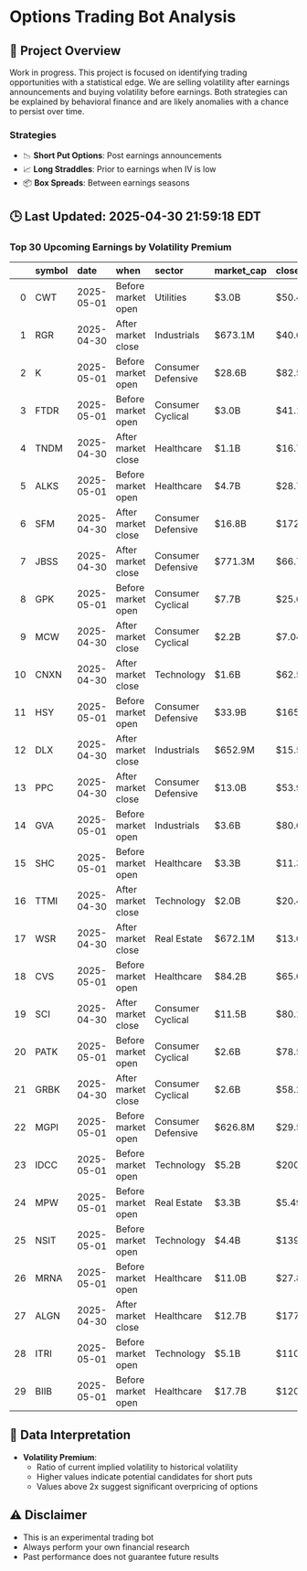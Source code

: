 # Options Trading Bot Analysis

## 🚀 Project Overview
Work in progress. This project is focused on identifying trading opportunities with a statistical edge.
We are selling volatility after earnings announcements and buying volatility before earnings.
Both strategies can be explained by behavioral finance and are likely anomalies with a chance to persist over time.

### Strategies
- 📉 **Short Put Options**: Post earnings announcements
- 📈 **Long Straddles**: Prior to earnings when IV is low
- 📦 **Box Spreads**: Between earnings seasons

## 🕒 Last Updated: 2025-04-30 21:59:18 EDT

### Top 30 Upcoming Earnings by Volatility Premium

|    | symbol   | date       | when               | sector             | market_cap   | close   | hv_current   | iv_current   | vol_premium   |
|---:|:---------|:-----------|:-------------------|:-------------------|:-------------|:--------|:-------------|:-------------|:--------------|
|  0 | CWT      | 2025-05-01 | Before market open | Utilities          | $3.0B        | $50.47  | 23.77%       | 48.62%       | 2.05x         |
|  1 | RGR      | 2025-04-30 | After market close | Industrials        | $673.1M      | $40.68  | 17.16%       | 33.01%       | 1.92x         |
|  2 | K        | 2025-05-01 | Before market open | Consumer Defensive | $28.6B       | $82.58  | 3.79%        | 7.18%        | 1.89x         |
|  3 | FTDR     | 2025-05-01 | Before market open | Consumer Cyclical  | $3.0B        | $41.18  | 33.08%       | 59.11%       | 1.79x         |
|  4 | TNDM     | 2025-04-30 | After market close | Healthcare         | $1.1B        | $16.77  | 49.59%       | 86.12%       | 1.74x         |
|  5 | ALKS     | 2025-05-01 | Before market open | Healthcare         | $4.7B        | $28.77  | 37.90%       | 62.28%       | 1.64x         |
|  6 | SFM      | 2025-04-30 | After market close | Consumer Defensive | $16.8B       | $172.30 | 34.55%       | 54.37%       | 1.57x         |
|  7 | JBSS     | 2025-04-30 | After market close | Consumer Defensive | $771.3M      | $66.74  | 19.49%       | 29.76%       | 1.53x         |
|  8 | GPK      | 2025-05-01 | Before market open | Consumer Cyclical  | $7.7B        | $25.64  | 30.38%       | 44.19%       | 1.45x         |
|  9 | MCW      | 2025-04-30 | After market close | Consumer Cyclical  | $2.2B        | $7.04   | 46.53%       | 67.23%       | 1.44x         |
| 10 | CNXN     | 2025-04-30 | After market close | Technology         | $1.6B        | $62.50  | 27.33%       | 37.41%       | 1.37x         |
| 11 | HSY      | 2025-05-01 | Before market open | Consumer Defensive | $33.9B       | $165.07 | 25.76%       | 34.10%       | 1.32x         |
| 12 | DLX      | 2025-04-30 | After market close | Industrials        | $652.9M      | $15.50  | 45.34%       | 59.33%       | 1.31x         |
| 13 | PPC      | 2025-04-30 | After market close | Consumer Defensive | $13.0B       | $53.98  | 31.48%       | 40.72%       | 1.29x         |
| 14 | GVA      | 2025-05-01 | Before market open | Industrials        | $3.6B        | $80.67  | 36.48%       | 46.29%       | 1.27x         |
| 15 | SHC      | 2025-05-01 | Before market open | Healthcare         | $3.3B        | $11.31  | 61.04%       | 76.52%       | 1.25x         |
| 16 | TTMI     | 2025-04-30 | After market close | Technology         | $2.0B        | $20.42  | 62.91%       | 78.72%       | 1.25x         |
| 17 | WSR      | 2025-04-30 | After market close | Real Estate        | $672.1M      | $13.09  | 28.43%       | 35.10%       | 1.23x         |
| 18 | CVS      | 2025-05-01 | Before market open | Healthcare         | $84.2B       | $65.03  | 31.81%       | 38.58%       | 1.21x         |
| 19 | SCI      | 2025-04-30 | After market close | Consumer Cyclical  | $11.5B       | $80.10  | 29.40%       | 35.28%       | 1.20x         |
| 20 | PATK     | 2025-05-01 | Before market open | Consumer Cyclical  | $2.6B        | $78.52  | 48.37%       | 57.99%       | 1.20x         |
| 21 | GRBK     | 2025-04-30 | After market close | Consumer Cyclical  | $2.6B        | $58.22  | 41.66%       | 49.66%       | 1.19x         |
| 22 | MGPI     | 2025-05-01 | Before market open | Consumer Defensive | $626.8M      | $29.55  | 41.65%       | 49.33%       | 1.18x         |
| 23 | IDCC     | 2025-05-01 | Before market open | Technology         | $5.2B        | $200.53 | 42.16%       | 49.79%       | 1.18x         |
| 24 | MPW      | 2025-05-01 | Before market open | Real Estate        | $3.3B        | $5.49   | 45.34%       | 53.03%       | 1.17x         |
| 25 | NSIT     | 2025-05-01 | Before market open | Technology         | $4.4B        | $139.32 | 41.84%       | 48.44%       | 1.16x         |
| 26 | MRNA     | 2025-05-01 | Before market open | Healthcare         | $11.0B       | $27.82  | 67.19%       | 77.59%       | 1.15x         |
| 27 | ALGN     | 2025-04-30 | After market close | Healthcare         | $12.7B       | $177.75 | 55.05%       | 63.30%       | 1.15x         |
| 28 | ITRI     | 2025-05-01 | Before market open | Technology         | $5.1B        | $110.88 | 44.07%       | 50.61%       | 1.15x         |
| 29 | BIIB     | 2025-05-01 | Before market open | Healthcare         | $17.7B       | $120.17 | 40.71%       | 46.37%       | 1.14x         |

## 📝 Data Interpretation

- **Volatility Premium**: 
  - Ratio of current implied volatility to historical volatility
  - Higher values indicate potential candidates for short puts
  - Values above 2x suggest significant overpricing of options

## ⚠️ Disclaimer
- This is an experimental trading bot
- Always perform your own financial research
- Past performance does not guarantee future results

